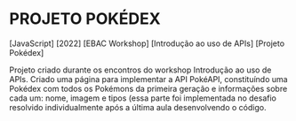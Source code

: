 # PROJETO POKÉDEX
[JavaScript] [2022] [EBAC Workshop] [Introdução ao uso de APIs] [Projeto Pokédex]

Projeto criado durante os encontros do workshop Introdução ao uso de APIs. Criado uma página para implementar a API PokéAPI, constituíndo uma Pokédex com todos os Pokémons da primeira geração e informações sobre cada um: nome, imagem e tipos (essa parte foi implementada no desafio resolvido individualmente após a última aula desenvolvendo o código.
